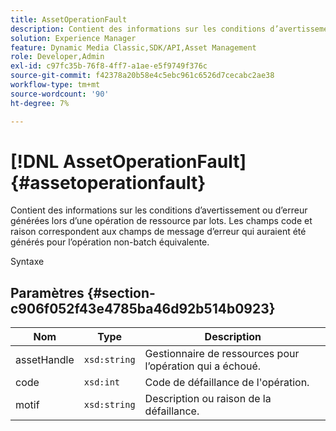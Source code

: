 ```yaml
---
title: AssetOperationFault
description: Contient des informations sur les conditions d’avertissement ou d’erreur générées lors d’une opération de ressource par lots. Les champs code et raison correspondent aux champs de message d’erreur qui auraient été générés pour l’opération non-batch équivalente.
solution: Experience Manager
feature: Dynamic Media Classic,SDK/API,Asset Management
role: Developer,Admin
exl-id: c97fc35b-76f8-4ff7-a1ae-e5f9749f376c
source-git-commit: f42378a20b58e4c5ebc961c6526d7cecabc2ae38
workflow-type: tm+mt
source-wordcount: '90'
ht-degree: 7%

---
```


# [!DNL AssetOperationFault]{#assetoperationfault}

Contient des informations sur les conditions d’avertissement ou d’erreur générées lors d’une opération de ressource par lots. Les champs code et raison correspondent aux champs de message d’erreur qui auraient été générés pour l’opération non-batch équivalente.

Syntaxe

## Paramètres {#section-c906f052f43e4785ba46d92b514b0923}

| Nom | Type | Description |
|---|---|---|
| assetHandle | `xsd:string` | Gestionnaire de ressources pour l’opération qui a échoué. |
| code | `xsd:int` | Code de défaillance de l&#39;opération. |
| motif | `xsd:string` | Description ou raison de la défaillance. |
